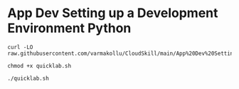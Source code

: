# App Dev Setting up a Development Environment Python

```
curl -LO raw.githubusercontent.com/varmakollu/CloudSkill/main/App%20Dev%20Setting%20up%20a%20Development%20Environment%20Python/quicklab.sh

chmod +x quicklab.sh

./quicklab.sh

```
